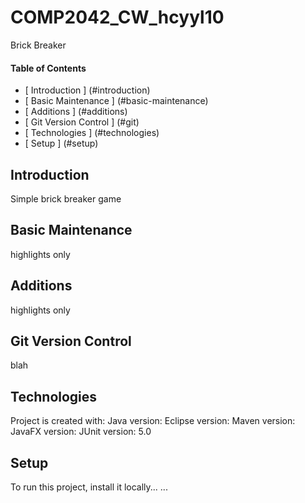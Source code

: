# COMP2042_CW_hcyyl10
Brick Breaker

#### Table of Contents
* [ Introduction ] (#introduction)
* [ Basic Maintenance ] (#basic-maintenance)
* [ Additions ] (#additions)
* [ Git Version Control ] (#git)
* [ Technologies ] (#technologies)
* [ Setup ] (#setup)




<a name="introduction"></a>
## Introduction
Simple brick breaker game

<a name="basic-maintenance"></a>
## Basic Maintenance
highlights only

<a name="additions"></a>
## Additions 
highlights only

<a name="git"></a>
## Git Version Control
blah

<a name="technologies"></a>
## Technologies
Project is created with:
Java version:
Eclipse version:
Maven version:
JavaFX version:
JUnit version: 5.0

<a name="setup"></a>
## Setup
To run this project, install it locally...
...
